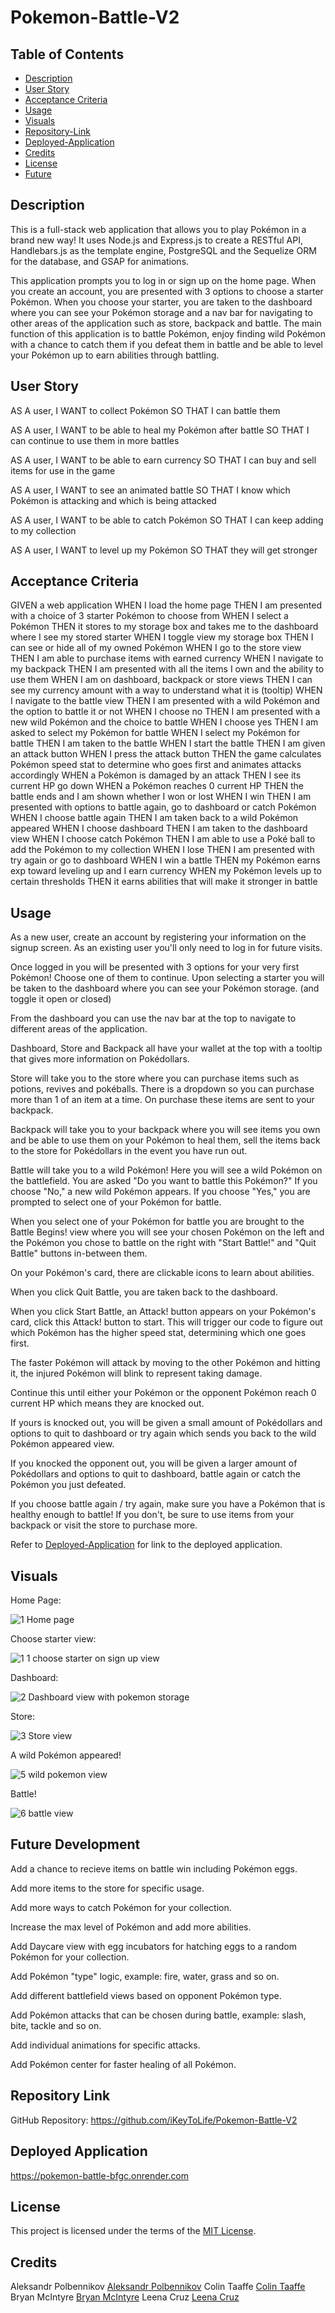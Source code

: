 # Pokemon-Battle-V2

## Table of Contents
- [Description](#description)
- [User Story](#user-story)
- [Acceptance Criteria](#acceptance-criteria)
- [Usage](#usage)
- [Visuals](#visuals)
- [Repository-Link](#repository-link)
- [Deployed-Application](#deployed-application)
- [Credits](#deployed-application)
- [License](#license)
- [Future](#future-development)


## Description

This is a full-stack web application that allows you to play Pokémon in a brand new way! It uses Node.js and Express.js to create a RESTful API, Handlebars.js as the template engine, PostgreSQL and the Sequelize ORM for the database, and GSAP for animations.

This application prompts you to log in or sign up on the home page. When you create an account, you are presented with 3 options to choose a starter Pokémon. When you choose your starter, you are taken to the dashboard where you can see your Pokémon storage and a nav bar for navigating to other areas of the application such as store, backpack and battle. The main function of this application is to battle Pokémon, enjoy finding wild Pokémon with a chance to catch them if you defeat them in battle and be able to level your Pokémon up to earn abilities through battling.

## User Story

AS A user,
I WANT to collect Pokémon 
SO THAT I can battle them

AS A user,
I WANT to be able to heal my Pokémon after battle
SO THAT I can continue to use them in more battles

AS A user,
I WANT to be able to earn currency
SO THAT I can buy and sell items for use in the game

AS A user,
I WANT to see an animated battle
SO THAT I know which Pokémon is attacking and which is being attacked

AS A user, 
I WANT to be able to catch Pokémon
SO THAT I can keep adding to my collection

AS A user,
I WANT to level up my Pokémon
SO THAT they will get stronger


## Acceptance Criteria

GIVEN a web application
WHEN I load the home page
THEN I am presented with a choice of 3 starter Pokémon to choose from
WHEN I select a Pokémon
THEN it stores to my storage box and takes me to the dashboard where I see my stored starter
WHEN I toggle view my storage box
THEN I can see or hide all of my owned Pokémon
WHEN I go to the store view
THEN I am able to purchase items with earned currency
WHEN I navigate to my backpack
THEN I am presented with all the items I own and the ability to use them
WHEN I am on dashboard, backpack or store views
THEN I can see my currency amount with a way to understand what it is (tooltip)
WHEN I navigate to the battle view
THEN I am presented with a wild Pokémon and the option to battle it or not
WHEN I choose no
THEN I am presented with a new wild Pokémon and the choice to battle
WHEN I choose yes
THEN I am asked to select my Pokémon for battle
WHEN I select my Pokémon for battle
THEN I am taken to the battle
WHEN I start the battle
THEN I am given an attack button
WHEN I press the attack button
THEN the game calculates Pokémon speed stat to determine who goes first and animates attacks accordingly
WHEN a Pokémon is damaged by an attack
THEN I see its current HP go down
WHEN a Pokémon reaches 0 current HP
THEN the battle ends and I am shown whether I won or lost
WHEN I win
THEN I am presented with options to battle again, go to dashboard or catch Pokémon
WHEN I choose battle again
THEN I am taken back to a wild Pokémon appeared
WHEN I choose dashboard
THEN I am taken to the dashboard view
WHEN I choose catch Pokémon
THEN I am able to use a Poké ball to add the Pokémon to my collection
WHEN I lose
THEN I am presented with try again or go to dashboard
WHEN I win a battle
THEN my Pokémon earns exp toward leveling up and I earn currency
WHEN my Pokémon levels up to certain thresholds
THEN it earns abilities that will make it stronger in battle


## Usage

As a new user, create an account by registering your information on the signup screen. As an existing user you'll only need to log in for future visits.

Once logged in you will be presented with 3 options for your very first Pokémon! Choose one of them to continue. Upon selecting a starter you will be taken to the dashboard where you can see your Pokémon storage. (and toggle it open or closed)

From the dashboard you can use the nav bar at the top to navigate to different areas of the application. 

Dashboard, Store and Backpack all have your wallet at the top with a tooltip that gives more information on Pokédollars.

Store will take you to the store where you can purchase items such as potions, revives and pokéballs. There is a dropdown so you can purchase more than 1 of an item at a time. On purchase these items are sent to your backpack.

Backpack will take you to your backpack where you will see items you own and be able to use them on your Pokémon to heal them, sell the items back to the store for Pokédollars in the event you have run out.

Battle will take you to a wild Pokémon! Here you will see a wild Pokémon on the battlefield. You are asked "Do you want to battle this Pokémon?" If you choose "No," a new wild Pokémon appears. If you choose "Yes," you are prompted to select one of your Pokémon for battle.

When you select one of your Pokémon for battle you are brought to the Battle Begins! view where you will see your chosen Pokémon on the left and the Pokémon you chose to battle on the right with "Start Battle!" and "Quit Battle" buttons in-between them.

On your Pokémon's card, there are clickable icons to learn about abilities.

When you click Quit Battle, you are taken back to the dashboard.

When you click Start Battle, an Attack! button appears on your Pokémon's card, click this Attack! button to start. This will trigger our code to figure out which Pokémon has the higher speed stat, determining which one goes first.

The faster Pokémon will attack by moving to the other Pokémon and hitting it, the injured Pokémon will blink to represent taking damage.

Continue this until either your Pokémon or the opponent Pokémon reach 0 current HP which means they are knocked out.

If yours is knocked out, you will be given a small amount of Pokédollars and options to quit to dashboard or try again which sends you back to the wild Pokémon appeared view.

If you knocked the opponent out, you will be given a larger amount of Pokédollars and options to quit to dashboard, battle again or catch the Pokémon you just defeated. 

If you choose battle again / try again, make sure you have a Pokémon that is healthy enough to battle! If you don't, be sure to use items from your backpack or visit the store to purchase more.

Refer to [Deployed-Application](#deployed-application) for link to the deployed application.


## Visuals

Home Page:

![1 Home page](https://github.com/user-attachments/assets/cc1ac5cd-9e43-4a69-afdb-d0278d7444f7)

Choose starter view:

![1 1 choose starter on sign up view](https://github.com/user-attachments/assets/0b86c3ed-b5d0-4171-9814-5418e43a4dfa)

Dashboard:

![2 Dashboard view with pokemon storage](https://github.com/user-attachments/assets/bad4973a-5352-4371-a668-4a4c1efc1ea1)

Store:

![3 Store view](https://github.com/user-attachments/assets/3ede3c5c-dde0-4cd6-b576-ebc2b703e957)

A wild Pokémon appeared!

![5 wild pokemon view](https://github.com/user-attachments/assets/082a4903-277d-48c9-a30d-a74b1bd9a946)

Battle!

![6 battle view](https://github.com/user-attachments/assets/864efae2-71cd-4fcb-a197-2958439f8258)


## Future Development

Add a chance to recieve items on battle win including Pokémon eggs.

Add more items to the store for specific usage.

Add more ways to catch Pokémon for your collection.

Increase the max level of Pokémon and add more abilities.

Add Daycare view with egg incubators for hatching eggs to a random Pokémon for your collection.

Add Pokémon "type" logic, example: fire, water, grass and so on.

Add different battlefield views based on opponent Pokémon type.

Add Pokémon attacks that can be chosen during battle, example: slash, bite, tackle and so on.

Add individual animations for specific attacks.

Add Pokémon center for faster healing of all Pokémon.

## Repository Link

GitHub Repository:
https://github.com/iKeyToLife/Pokemon-Battle-V2

## Deployed Application

https://pokemon-battle-bfgc.onrender.com

## License

This project is licensed under the terms of the [MIT License](LICENSE).

## Credits

Aleksandr Polbennikov [Aleksandr Polbennikov](https://github.com/iKeyToLife)
Colin Taaffe [Colin Taaffe](https://github.com/ColinBurner)
Bryan McIntyre [Bryan McIntyre](https://github.com/bryan-mcintyre)
Leena Cruz [Leena Cruz](https://github.com/LeenaCruz)


